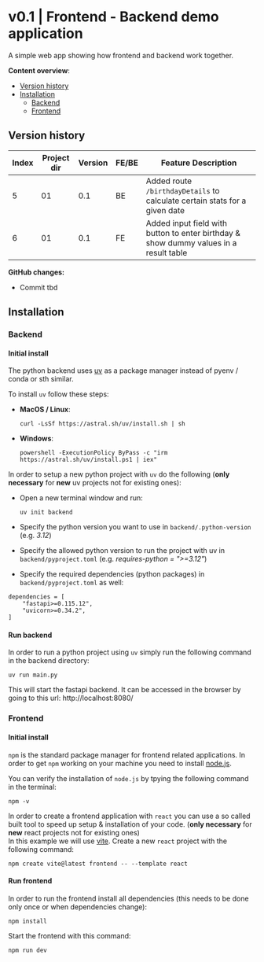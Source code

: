 # v0.1 | Frontend - Backend demo application
A simple web app showing how frontend and backend work together.

**Content overview**:
- [Version history](#version-history)
- [Installation](#installation)
    - [Backend](#backend)
    - [Frontend](#frontend)


## Version history

| Index | Project dir | Version | FE/BE | Feature Description             |
| ----- | ----------- | ------- | ----- | ------------------------------- |
| 5    | 01          | 0.1     | BE    | Added route `/birthdayDetails` to calculate certain stats for a given date  |
| 6    | 01          | 0.1     | FE    | Added input field with button to enter birthday & show dummy values in a result table |


**GitHub changes:**
- Commit tbd


## Installation
### Backend
#### Initial install
The python backend uses [uv](https://github.com/astral-sh/uv) as a package manager instead of pyenv / conda or sth similar.

To install `uv` follow these steps:

- **MacOS / Linux**:
    ```
    curl -LsSf https://astral.sh/uv/install.sh | sh
    ```

- **Windows**:
    ```
    powershell -ExecutionPolicy ByPass -c "irm https://astral.sh/uv/install.ps1 | iex"
    ```

In order to setup a new python project with `uv` do the following (**only necessary** for **new** uv projects not for existing ones):
- Open a new terminal window and run:
    ```
    uv init backend
    ```

- Specify the python version you want to use in `backend/.python-version` (e.g. *3.12*)
- Specify the allowed python version to run the project with uv in `backend/pyproject.toml` (e.g. *requires-python = ">=3.12"*)
- Specify the required dependencies (python packages) in `backend/pyproject.toml` as well:
```
dependencies = [
    "fastapi>=0.115.12",
    "uvicorn>=0.34.2",
]
```

#### Run backend
In order to run a python project using `uv` simply run the following command in the backend directory:
```
uv run main.py
```

This will start the fastapi backend. It can be accessed in the browser by going to this url: http://localhost:8080/ 



### Frontend
#### Initial install
`npm` is the standard package manager for frontend related applications. In order to get `npm` working on your machine you need to install [node.js](https://nodejs.org/en/download).

You can verify the installation of `node.js` by tpying the following command in the terminal:
```
npm -v
```

In order to create a frontend application with `react` you can use a so called built tool to speed up setup & installation of your code. (**only necessary** for **new** react projects not for existing ones) <br />
In this example we will use [vite](https://vite.dev/).
Create a new `react` project with the following command:
```
npm create vite@latest frontend -- --template react
```

#### Run frontend
In order to run the frontend install all dependencies (this needs to be done only once or when dependencies change):
```
npm install
```

Start the frontend with this command:
```
npm run dev
```